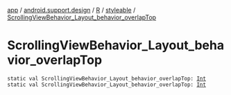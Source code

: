 [app](../../../index.md) / [android.support.design](../../index.md) / [R](../index.md) / [styleable](index.md) / [ScrollingViewBehavior_Layout_behavior_overlapTop](.)

# ScrollingViewBehavior_Layout_behavior_overlapTop

`static val ScrollingViewBehavior_Layout_behavior_overlapTop: `[`Int`](https://kotlinlang.org/api/latest/jvm/stdlib/kotlin/-int/index.html)
`static val ScrollingViewBehavior_Layout_behavior_overlapTop: `[`Int`](https://kotlinlang.org/api/latest/jvm/stdlib/kotlin/-int/index.html)